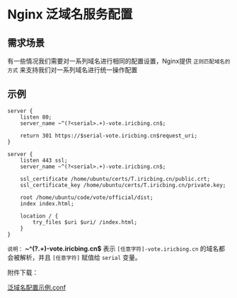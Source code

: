 # Nginx 泛域名服务配置

## 需求场景

有一些情况我们需要对一系列域名进行相同的配置设置，Nginx提供 `正则匹配域名的方式` 来支持我们对一系列域名进行统一操作配置

## 示例

``` nginx
server {
	listen 80;
	server_name ~^(?<serial>.+)-vote.iricbing.cn$;

	return 301 https://$serial-vote.iricbing.cn$request_uri;
}

server {
	listen 443 ssl;
	server_name ~^(?<serial>.+)-vote.iricbing.cn$;

	ssl_certificate /home/ubuntu/certs/T.iricbing.cn/public.crt;
	ssl_certificate_key /home/ubuntu/certs/T.iricbing.cn/private.key;
	
	root /home/ubuntu/code/vote/official/dist;
	index index.html;

	location / {
		try_files $uri $uri/ /index.html;             
	}
}
```

`说明：` **~^(?<serial>.+)-vote.iricbing.cn$** 表示 `[任意字符]-vote.iricbing.cn` 的域名都会被解析，并且 `[任意字符]` 赋值给 `serial` 变量。

附件下载： 

[泛域名配置示例.conf](./assets/files/泛域名配置示例.conf)
